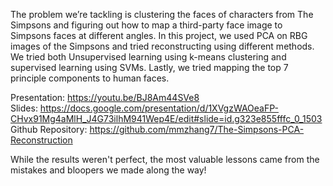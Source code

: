 The problem we’re tackling is clustering the faces of characters from The Simpsons and figuring out how to map a third-party face image to Simpsons faces at different angles. In this project, we used PCA on RBG images of the Simpsons and tried reconstructing using different methods. We tried both Unsupervised learning using k-means clustering and supervised learning using SVMs. Lastly, we tried mapping the top 7 principle components to human faces. 

Presentation: https://youtu.be/BJ8Am44SVe8   
Slides: https://docs.google.com/presentation/d/1XVgzWAOeaFP-CHvx91Mg4aMlH_J4G73ilhM941Wep4E/edit#slide=id.g323e855fffc_0_1503 
Github Repository: https://github.com/mmzhang7/The-Simpsons-PCA-Reconstruction 

While the results weren't perfect, the most valuable lessons came from the mistakes and bloopers we made along the way!

